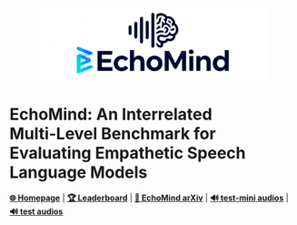 <p align="center">
  <img src="figure/Logo.png" alt="BAGEL" width="400"/>
</p>


# EchoMind: An Interrelated Multi‑Level Benchmark for Evaluating Empathetic Speech Language Models
[**🌐 Homepage**](https://hlt-cuhksz.github.io/EchoMind/) | [**🏆 Leaderboard**](https://sakshi113.github.io/mmau_homepage/#leaderboard-v15-parsed) | [**📖 EchoMind arXiv**](https://arxiv.org/pdf/2410.19168) | [**🔊 test-mini audios**](https://drive.google.com/file/d/1fERNIyTa0HWry6iIG1X-1ACPlUlhlRWA/view?usp=sharing) | [**🔊 test audios**](https://drive.google.com/file/d/1XqkRupC723zAeyDn4dYniqNv4uO-8rEg/view?usp=sharing)
  
